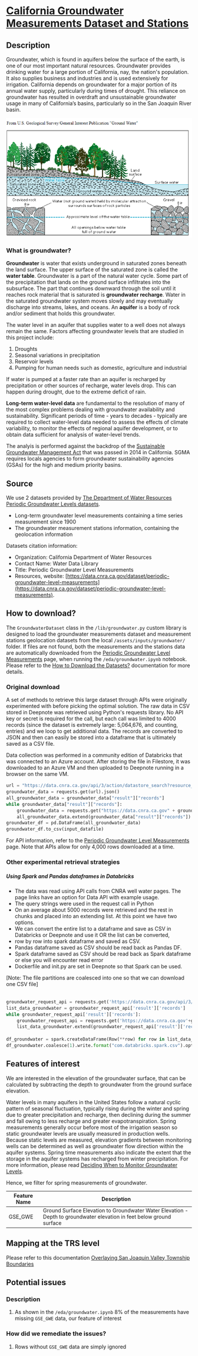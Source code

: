 # [California Groundwater Measurements Dataset and Stations](https://data.cnra.ca.gov/dataset/periodic-groundwater-level-measurements)

## Description
Groundwater, which is found in aquifers below the surface of the earth, is one of our most important natural resources. 
Groundwater provides drinking water for a large portion of California, nay, the nation's population. It also supplies 
business and industries and is used extensively  for irrigation. California depends on groundwater for a major portion 
of its annual water supply, particularly during times of drought. This reliance on groundwater has resulted in overdraft
and unsustainable groundwater usage in many of California’s basins, particularly so in the San Joaquin River basin.

![What is groundwater](../images/groundwater.png)

### What is groundwater?
__Groundwater__ is water that exists underground in saturated zones beneath the land surface. The upper surface of the 
saturated zone is called the __water table__. Groundwater is a part of the natural water cycle. Some part of the 
precipitation that lands on the ground surface infiltrates into the subsurface. The part that continues downward 
through the soil until it reaches rock material that is saturated is __groundwater recharge__. Water in the saturated 
groundwater system moves slowly and may eventually discharge into  streams, lakes, and oceans. An __aquifer__ is a body 
of rock and/or sediment that holds this groundwater.

The water level in an aquifer that supplies water to a well does not always remain the same. Factors affecting 
groundwater levels that are studied in this project include:
 1. Droughts
 2. Seasonal variations in precipitation
 3. Reservoir levels
 4. Pumping for human needs such as domestic, agriculture and industrial
 
If water is pumped at a faster rate than an aquifer is recharged by precipitation or other sources
of recharge, water levels drop. This can happen during drought, due to the extreme deficit of rain.

**Long-term water-level data** are fundamental to the resolution of many of the most complex problems dealing with 
groundwater availability and sustainability.  Significant periods of time - years to decades - typically are required 
to collect water-level data needed to assess the effects of climate variability, to monitor the effects of regional 
aquifer development, or to obtain data sufficient for analysis of water-level trends.

The analyis is performed against the backdrop of the 
[Sustainable Groundwater Management Act](https://water.ca.gov/programs/groundwater-management/sgma-groundwater-management) 
that was passed in 2014 in  California. SGMA requires locals agencies to form groundwater sustainability agencies (GSAs) 
for the high and medium priority basins.

## Source
We use 2 datasets provided by 
[The Department of Water Resources Periodic Groundwater Levels datasets](https://data.cnra.ca.gov/dataset/periodic-groundwater-level-measurements). 
* Long-term groundwater level measurements containing a time series measurement since 1900 
* The groundwater measurement stations information, containing the geolocation information

Datasets citation information:
* Organization: California Department of Water Resources
* Contact  Name: Water Data Library
* Title: Periodic Groundwater Level Measurements
* Resources, website: [https://data.cnra.ca.gov/dataset/periodic-groundwater-level-measurements](https://data.cnra.ca.gov/dataset/periodic-groundwater-level-measurements).

## How to download?
The `GroundwaterDataset` class in the `/lib/groundwater.py` custom library is designed to load the groundwater
measurements dataset and measurement stations geolocation datasets from the local  `/assets/inputs/groundwater/` folder.
If files are not found, both the measurements and the stations data are automatically downloaded from the
[Periodic Groundwater Level Measurements](https://data.cnra.ca.gov/dataset/periodic-groundwater-level-measurements)
page, when running the `/eda/groundwater.ipynb` notebook. Please refer to the 
[How to Download the Datasets?](doc/assets/download.md) documentation for more details.

### Original download
A set of methods to retrieve this large dataset through APIs were originally experimented with before picking the optimal 
solution. The raw data in CSV stored in Deepnote was retrieved using Python's requests library. No API key or secret is 
required for the call, but each call was limited to 4000 records (since the dataset is extremely large:  5,064,676, and 
counting, entries) and we loop to get additional data. The records are converted to JSON and then can easily be stored 
into a dataframe that is ultimately saved as a CSV file.

Data collection was performed in a community edition of Databricks that was connected to an Azure account. After storing
the file in Filestore, it was downloaded to an Azure VM and then uploaded to Deepnote running in a browser on the same 
VM.

```python
url = "https://data.cnra.ca.gov/api/3/action/datastore_search?resource_id=bfa9f262-24a1-45bd-8dc8-138bc8107266&limit=4000"
groundwater_data = requests.get(url).json()
all_groundwater_data = groundwater_data["result"]["records"]
while groundwater_data["result"]["records"]:
    groundwater_data = requests.get("https://data.cnra.ca.gov" + groundwater_data["result"]["_links"]["next"]).json()
    all_groundwater_data.extend(groundwater_data["result"]["records"])
groundwater_df = pd.DataFrame(all_groundwater_data)
groundwater_df.to_csv(input_datafile)
```

For API information, refer to the 
[Periodic Groundwater Level Measurements](https://data.cnra.ca.gov/dataset/periodic-groundwater-level-measurements)
page. Note that APIs allow for only 4,000 rows downloaded at a time.

### Other experimental retrieval strategies
##### Using Spark and Pandas dataframes in Databricks 
- The data was read using API calls from CNRA well water pages. The page links have an option for Data API with example 
usage. 
- The query strings were used in the request call in Python
- On an average about 5000 records were retrieved and the rest in chunks and placed into an extending list. At this 
point we have two options.
- We can convert the entire list to a dataframe and save as CSV in Databricks or Deepnote and use it OR the list can be 
converted,
- row by row into spark dataframe and saved as CSV.
- Pandas dataframe saved as CSV should be read back as Pandas DF.
- Spark dataframe saved as CSV should be read back as Spark dataframe or else you will encounter read error
- Dockerfile and init.py are set in Deepnote so that Spark can be used.

[Note: The file partitions are coalesced into one so that we can download one CSV file]
```python

groundwater_request_api = requests.get('https://data.cnra.ca.gov/api/3/action/datastore_search?resource_id=bfa9f262-24a1-45bd-8dc8-138bc8107266&limit=4000').json()
list_data_groundwater = groundwater_request_api['result']['records']
while groundwater_request_api['result']['records']:
    groundwater_request_api = requests.get('https://data.cnra.ca.gov'+groundwater_request_api['result']['_links']["next"]).json()
    list_data_groundwater.extend(groundwater_request_api['result']['records'])
    
df_groundwater = spark.createDataFrame(Row(**row) for row in list_data_groundwater)
df_groundwater.coalesce(1).write.format("com.databricks.spark.csv").option("header", "true").save("dbfs:/FileStore/WaterWell/groundwater.csv")    

```

## Features of interest
We are interested in the elevation of the groundwater surface, that can be calculated by subtracting the depth to 
groundwater from the ground surface elevation.

Water levels in many aquifers in the United States follow a natural cyclic pattern of seasonal fluctuation, typically 
rising during the winter and spring due to greater precipitation and recharge, then declining during the summer and 
fall owing to less recharge and greater evapotranspiration. Spring measurements generally occur before most of the 
irrigation season so static groundwater levels are usually measured in production wells. Because static levels are 
measured, elevation gradients between monitoring wells can be determined as well as groundwater flow direction within 
the aquifer systems. Spring time measurements also indicate the extent that the storage in the aquifer systems has 
recharged from winter precipitation. For more information, please read 
[Deciding When to Monitor Groundwater Levels](https://www.countyofcolusa.org/DocumentCenter/View/4260/Series1Article4-GroundwaterLevelMonitoring?bidId=#:~:text=The%20elevation%20of%20the%20groundwater,groundwater%20flow%20can%20be%20determined.&text=Figure%201.).

Hence, we filter for spring measurements of groundwater.

| Feature Name | Description                                                                                                           |
|--------------|-----------------------------------------------------------------------------------------------------------------------|
| GSE_GWE      | Ground Surface Elevation to Groundwater Water Elevation - Depth to groundwater elevation in feet below ground surface |

## Mapping at the TRS level
Please refer to this documentation [Overlaying San Joaquin Valley Township Boundaries](doc/etl/township_overlay.md)

## Potential issues
### Description
1. As shown in the `/eda/groundwater.ipynb` 8% of the measurements have missing `GSE_GWE` data, our feature of interest
### How did we remediate the issues?
1. Rows without `GSE_GWE` data are simply ignored
